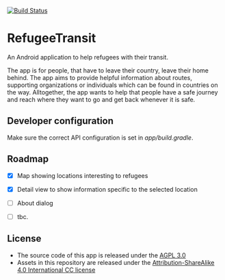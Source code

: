 [![Build Status](https://snap-ci.com/refugeehackathon/refugeetransit-android/branch/master/build_image)](https://snap-ci.com/refugeehackathon/refugeetransit-android/branch/master)

# RefugeeTransit

An Android application to help refugees with their transit.

The app is for people, that have to leave their country, leave their home behind. The app
aims to provide helpful information about routes, supporting organizations or individuals
which can be found in countries on the way. Alltogether, the app wants to help that people
have a safe journey and reach where they want to go and get back whenever it is safe.


## Developer configuration

Make sure the correct API configuration is set in *app/build.gradle*.


## Roadmap

* [x] Map showing locations interesting to refugees
* [x] Detail view to show information specific to the selected location
* [ ] About dialog
* [ ] tbc.


## License

* The source code of this app is released under the [AGPL 3.0][agpl30]
* Assets in this repository are released under the [Attribution-ShareAlike 4.0 International CC license][ccsa40]


[agpl30]: https://www.gnu.org/licenses/agpl-3.0.html
[ccsa40]: http://creativecommons.org/licenses/by-sa/4.0/

